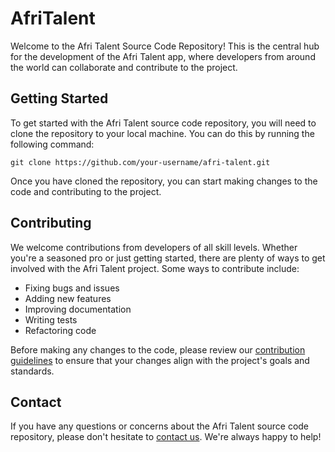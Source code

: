 # AfriTalent 

Welcome to the Afri Talent Source Code Repository! This is the central hub for the development of the Afri Talent app, where developers from around the world can collaborate and contribute to the project. 

## Getting Started

To get started with the Afri Talent source code repository, you will need to clone the repository to your local machine. You can do this by running the following command:

    git clone https://github.com/your-username/afri-talent.git


Once you have cloned the repository, you can start making changes to the code and contributing to the project. 

## Contributing

We welcome contributions from developers of all skill levels. Whether you're a seasoned pro or just getting started, there are plenty of ways to get involved with the Afri Talent project. Some ways to contribute include:

- Fixing bugs and issues
- Adding new features
- Improving documentation
- Writing tests
- Refactoring code

Before making any changes to the code, please review our [contribution guidelines](CONTRIBUTING.md) to ensure that your changes align with the project's goals and standards.

## Contact

If you have any questions or concerns about the Afri Talent source code repository, please don't hesitate to [contact us](mailto:wossendaniel7@gmal.com). We're always happy to help!

